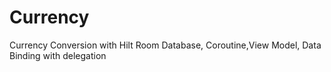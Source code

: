 # Currency

Currency Conversion with Hilt Room Database, Coroutine,View Model, Data Binding with delegation

